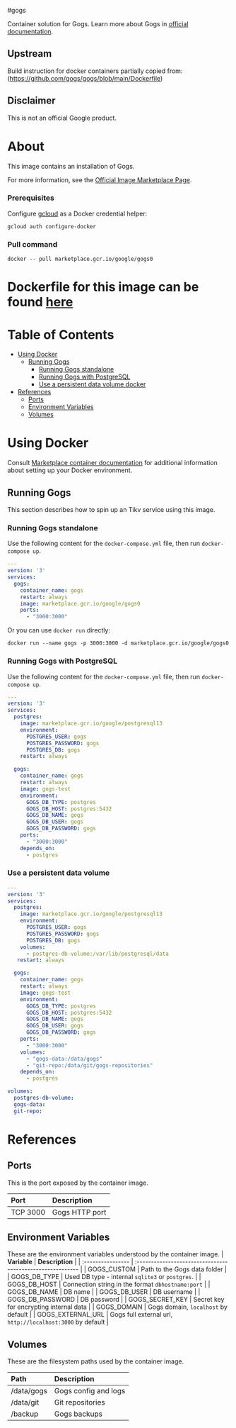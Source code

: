 #gogs

Container solution for Gogs.
Learn more about Gogs in [official documentation](https://gogs.io/docs/installation/configuration_and_run).

## Upstream

Build instruction for docker containers partially copied from:
(https://github.com/gogs/gogs/blob/main/Dockerfile)

## Disclaimer

This is not an official Google product.

# <a name="about"></a>About

This image contains an installation of Gogs.

For more information, see the
[Official Image Marketplace Page](https://console.cloud.google.com/marketplace/product/google/gogs0).

### Prerequisites

Configure [gcloud](https://cloud.google.com/sdk/gcloud/) as a Docker credential helper:

```shell
gcloud auth configure-docker
```
### Pull command

```shell
docker -- pull marketplace.gcr.io/google/gogs0
```

Dockerfile for this image can be found [here](https://github.com/GoogleCloudPlatform/click-to-deploy/tree/master/docker/gogs/0/debian11/0.12/)
=======

# <a name="table-of-contents"></a>Table of Contents
* [Using Docker](#using-docker)
  * [Running Gogs](#running-gogs-docker)
    * [Running Gogs standalone](#Runnung-Gogs-standalone)
    * [Running Gogs with PostgreSQL](#Runnung-Gogs-with-PostgreSQL)
    * [Use a persistent data volume docker](#Use-a-persistent-data-volume)
* [References](#references)
  * [Ports](#references-ports)
  * [Environment Variables](#references-environment-variables)
  * [Volumes](#references-volumes)

# <a name="using-docker"></a>Using Docker

Consult [Marketplace container documentation](https://cloud.google.com/marketplace/docs/container-images)
for additional information about setting up your Docker environment.

## <a name="running-gogs-docker"></a>Running Gogs

This section describes how to spin up an Tikv service using this image.

### <a name="Runnung-Gogs-standalone"></a>Running Gogs standalone

Use the following content for the `docker-compose.yml` file, then run `docker-compose up`.

```yaml
---
version: '3'
services:
  gogs:
    container_name: gogs
    restart: always
    image: marketplace.gcr.io/google/gogs0
    ports:
      - "3000:3000"
```

Or you can use `docker run` directly:

```shell
docker run --name gogs -p 3000:3000 -d marketplace.gcr.io/google/gogs0
```

### <a name="Runnung-Gogs-with-PostgreSQL"></a>Running Gogs with PostgreSQL

Use the following content for the `docker-compose.yml` file, then run `docker-compose up`.

```yaml
---
version: '3'
services:
  postgres:
    image: marketplace.gcr.io/google/postgresql13
    environment:
      POSTGRES_USER: gogs
      POSTGRES_PASSWORD: gogs
      POSTGRES_DB: gogs
    restart: always

  gogs:
    container_name: gogs
    restart: always
    image: gogs-test
    environment:
      GOGS_DB_TYPE: postgres
      GOGS_DB_HOST: postgres:5432
      GOGS_DB_NAME: gogs
      GOGS_DB_USER: gogs
      GOGS_DB_PASSWORD: gogs
    ports:
      - "3000:3000"
    depends_on:
      - postgres
```

### <a name="use-a-persistent-data-volume-docker"></a>Use a persistent data volume

```yaml
---
version: '3'
services:
  postgres:
    image: marketplace.gcr.io/google/postgresql13
    environment:
      POSTGRES_USER: gogs
      POSTGRES_PASSWORD: gogs
      POSTGRES_DB: gogs
    volumes:
      - postgres-db-volume:/var/lib/postgresql/data
   restart: always

  gogs:
    container_name: gogs
    restart: always
    image: gogs-test
    environment:
      GOGS_DB_TYPE: postgres
      GOGS_DB_HOST: postgres:5432
      GOGS_DB_NAME: gogs
      GOGS_DB_USER: gogs
      GOGS_DB_PASSWORD: gogs
    ports:
      - "3000:3000"
    volumes:
      - "gogs-data:/data/gogs"
      - "git-repo:/data/git/gogs-repositories"
    depends_on:
      - postgres

volumes:
  postgres-db-volume:
  gogs-data:
  git-repo:
```

# <a name="references"></a>References

## <a name="references-ports"></a>Ports

This is the port exposed by the container image.

| **Port**  | **Description**  |
| :-------- | :--------------- |
| TCP 3000    | Gogs HTTP port |

## <a name="references-environment-variables"></a>Environment Variables

These are the environment variables understood by the container image.
| **Variable**      | **Description**                                            |
| :---------------- | :--------------------------------------------------------- |
| GOGS_CUSTOM       | Path to the Gogs data folder                               |
| GOGS_DB_TYPE      | Used DB type - internal `sqlite3` or `postgres`.           |
| GOGS_DB_HOST      | Connection string in the format `dbhostname:port`          |
| GOGS_DB_NAME      | DB name                                                    |
| GOGS_DB_USER      | DB username                                                |
| GOGS_DB_PASSWORD  | DB password                                                |
| GOGS_SECRET_KEY   | Secret key for encrypting internal data                    |
| GOGS_DOMAIN       | Gogs domain, `localhost` by default                        |
| GOGS_EXTERNAL_URL | Gogs full external url, `http://localhost:3000` by default |


## <a name="references-volumes"></a>Volumes

These are the filesystem paths used by the container image.

| **Path**     | **Description**      |
| :----------- | :------------------- |
| /data/gogs   | Gogs config and logs |
| /data/git    | Git repositories     |
| /backup      | Gogs backups         |


